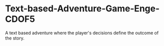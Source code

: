# Text-based-Adventure-Game-Enge-CDOF5
A text based adventure where the player's decisions define the outcome of the story.
